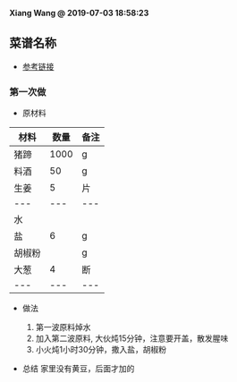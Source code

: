 **Xiang Wang @ 2019-07-03 18:58:23**

## 菜谱名称
* [参考链接](https://www.meishij.net/zuofa/huangdouzhutitang_8.html)

### 第一次做
* 原材料

材料|数量|备注
---|---|---
猪蹄|1000|g
料酒|50|g
生姜|5|片
---|---|---
水|
盐|6|g
胡椒粉||g
大葱|4|断
---|---|---


* 做法  
    1. 第一波原料焯水  
    2. 加入第二波原料, 大伙炖15分钟，注意要开盖，散发腥味  
    3.  小火炖1小时30分钟，撒入盐，胡椒粉

* 总结
    家里没有黄豆，后面才加的
